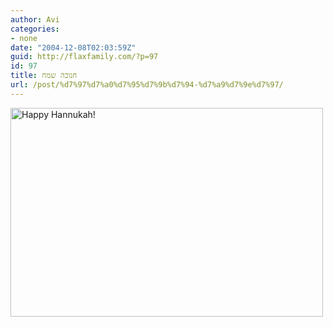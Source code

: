 ```yaml
---
author: Avi
categories:
- none
date: "2004-12-08T02:03:59Z"
guid: http://flaxfamily.com/?p=97
id: 97
title: חנוכה שמח
url: /post/%d7%97%d7%a0%d7%95%d7%9b%d7%94-%d7%a9%d7%9e%d7%97/
---
```

[<img src="http://flaxfamily.com/blog/uploads/avi_elina_hannukah_04_card_500_green.jpg" alt="Happy Hannukah!" width="500" height="334" border="0" />](http://flaxfamily.com/blog/uploads/avi_elina_hannukah_04_card_800.jpg)